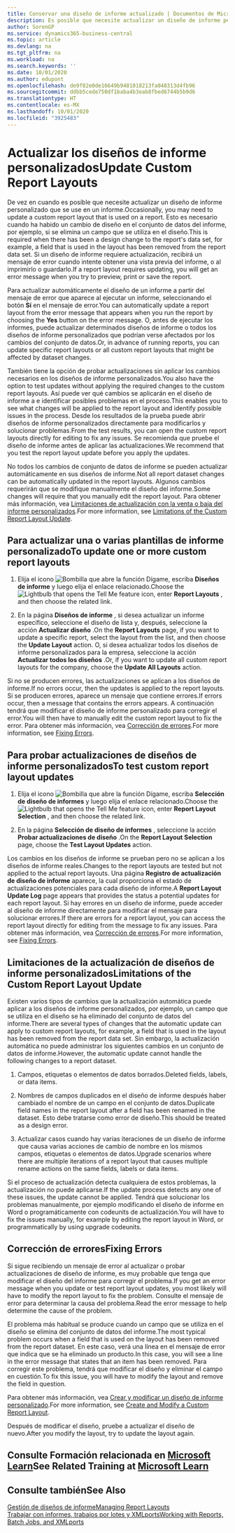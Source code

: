 ```yaml
---
title: Conservar una diseño de informe actualizado | Documentos de Microsoft
description: Es posible que necesite actualizar un diseño de informe personalizado que se use en un informe. Esto es necesario cuando ha habido un cambio de diseño en el conjunto de datos del informe, por ejemplo, si se elimina un campo que se utiliza en el diseño.
author: SorenGP
ms.service: dynamics365-business-central
ms.topic: article
ms.devlang: na
ms.tgt_pltfrm: na
ms.workload: na
ms.search.keywords: ''
ms.date: 10/01/2020
ms.author: edupont
ms.openlocfilehash: de9f82e0de16649b9481018213fa048313d4fb96
ms.sourcegitcommit: ddbb5cede750df1baba4b3eab8fbed6744b5b9d6
ms.translationtype: HT
ms.contentlocale: es-MX
ms.lasthandoff: 10/01/2020
ms.locfileid: "3925483"
---
```

# <a name="update-custom-report-layouts"></a><span data-ttu-id="a3eee-104">Actualizar los diseños de informe personalizados</span><span class="sxs-lookup"><span data-stu-id="a3eee-104">Update Custom Report Layouts</span></span>
<span data-ttu-id="a3eee-105">De vez en cuando es posible que necesite actualizar un diseño de informe personalizado que se use en un informe.</span><span class="sxs-lookup"><span data-stu-id="a3eee-105">Occasionally, you may need to update a custom report layout that is used on a report.</span></span> <span data-ttu-id="a3eee-106">Esto es necesario cuando ha habido un cambio de diseño en el conjunto de datos del informe, por ejemplo, si se elimina un campo que se utiliza en el diseño.</span><span class="sxs-lookup"><span data-stu-id="a3eee-106">This is required when there has been a design change to the report's data set, for example, a field that is used in the layout has been removed from the report data set.</span></span> <span data-ttu-id="a3eee-107">Si un diseño de informe requiere actualización, recibirá un mensaje de error cuando intente obtener una vista previa del informe, o al imprimirlo o guardarlo.</span><span class="sxs-lookup"><span data-stu-id="a3eee-107">If a report layout requires updating, you will get an error message when you try to preview, print or save the report.</span></span>  

<span data-ttu-id="a3eee-108">Para actualizar automáticamente el diseño de un informe a partir del mensaje de error que aparece al ejecutar un informe, seleccionando el botón **Sí** en el mensaje de error.</span><span class="sxs-lookup"><span data-stu-id="a3eee-108">You can automatically update a report layout from the error message that appears when you run the report by choosing the **Yes** button on the error message.</span></span> <span data-ttu-id="a3eee-109">O, antes de ejecutar los informes, puede actualizar determinados diseños de informe o todos los diseños de informe personalizados que podrían verse afectados por los cambios del conjunto de datos.</span><span class="sxs-lookup"><span data-stu-id="a3eee-109">Or, in advance of running reports, you can update specific report layouts or all custom report layouts that might be affected by dataset changes.</span></span>  

<span data-ttu-id="a3eee-110">También tiene la opción de probar actualizaciones sin aplicar los cambios necesarios en los diseños de informe personalizados.</span><span class="sxs-lookup"><span data-stu-id="a3eee-110">You also have the option to test updates without applying the required changes to the custom report layouts.</span></span> <span data-ttu-id="a3eee-111">Así puede ver qué cambios se aplicarán en el diseño de informe a e identificar posibles problemas en el proceso.</span><span class="sxs-lookup"><span data-stu-id="a3eee-111">This enables you to see what changes will be applied to the report layout and identify possible issues in the process.</span></span> <span data-ttu-id="a3eee-112">Desde los resultados de la prueba puede abrir diseños de informe personalizados directamente para modificarlos y solucionar problemas.</span><span class="sxs-lookup"><span data-stu-id="a3eee-112">From the test results, you can open the custom report layouts directly for editing to fix any issues.</span></span> <span data-ttu-id="a3eee-113">Se recomienda que pruebe el diseño de informe antes de aplicar las actualizaciones.</span><span class="sxs-lookup"><span data-stu-id="a3eee-113">We recommend that you test the report layout update before you apply the updates.</span></span>  

<span data-ttu-id="a3eee-114">No todos los cambios de conjunto de datos de informe se pueden actualizar automáticamente en sus diseños de informe.</span><span class="sxs-lookup"><span data-stu-id="a3eee-114">Not all report dataset changes can be automatically updated in the report layouts.</span></span> <span data-ttu-id="a3eee-115">Algunos cambios requerirán que se modifique manualmente el diseño del informe.</span><span class="sxs-lookup"><span data-stu-id="a3eee-115">Some changes will require that you manually edit the report layout.</span></span> <span data-ttu-id="a3eee-116">Para obtener más información, vea [Limitaciones de actualización con la venta o baja del informe personalizados](ui-update-report-layouts.md#UpdateLimitations).</span><span class="sxs-lookup"><span data-stu-id="a3eee-116">For more information, see [Limitations of the Custom Report Layout Update](ui-update-report-layouts.md#UpdateLimitations).</span></span>  

## <a name="to-update-one-or-more-custom-report-layouts"></a><span data-ttu-id="a3eee-117">Para actualizar una o varias plantillas de informe personalizado</span><span class="sxs-lookup"><span data-stu-id="a3eee-117">To update one or more custom report layouts</span></span>  

1.  <span data-ttu-id="a3eee-118">Elija el icono ![Bombilla que abre la función Dígame](media/ui-search/search_small.png "Dígame qué desea hacer"), escriba **Diseños de informe** y luego elija el enlace relacionado.</span><span class="sxs-lookup"><span data-stu-id="a3eee-118">Choose the ![Lightbulb that opens the Tell Me feature](media/ui-search/search_small.png "Tell me what you want to do") icon, enter **Report Layouts** , and then choose the related link.</span></span>  

2.  <span data-ttu-id="a3eee-119">En la página **Diseños de informe** , si desea actualizar un informe específico, seleccione el diseño de lista y, después, seleccione la acción **Actualizar diseño** .</span><span class="sxs-lookup"><span data-stu-id="a3eee-119">On the **Report Layouts** page, if you want to update a specific report, select the layout from the list, and then choose the **Update Layout** action.</span></span> <span data-ttu-id="a3eee-120">O, si desea actualizar todos los diseños de informe personalizados para la empresa, seleccione la acción **Actualizar todos los diseños** .</span><span class="sxs-lookup"><span data-stu-id="a3eee-120">Or, if you want to update all custom report layouts for the company, choose the **Update All Layouts** action.</span></span>  

<span data-ttu-id="a3eee-121">Si no se producen errores, las actualizaciones se aplican a los diseños de informe.</span><span class="sxs-lookup"><span data-stu-id="a3eee-121">If no errors occur, then the updates is applied to the report layouts.</span></span> <span data-ttu-id="a3eee-122">Si se producen errores, aparece un mensaje que contiene errores.</span><span class="sxs-lookup"><span data-stu-id="a3eee-122">If errors occur, then a message that contains the errors appears.</span></span> <span data-ttu-id="a3eee-123">A continuación tendrá que modificar el diseño de informe personalizado para corregir el error.</span><span class="sxs-lookup"><span data-stu-id="a3eee-123">You will then have to manually edit the custom report layout to fix the error.</span></span> <span data-ttu-id="a3eee-124">Para obtener más información, vea [Corrección de errores](ui-update-report-layouts.md#FixErrors).</span><span class="sxs-lookup"><span data-stu-id="a3eee-124">For more information, see [Fixing Errors](ui-update-report-layouts.md#FixErrors).</span></span>  

## <a name="to-test-custom-report-layout-updates"></a><span data-ttu-id="a3eee-125">Para probar actualizaciones de diseños de informe personalizados</span><span class="sxs-lookup"><span data-stu-id="a3eee-125">To test custom report layout updates</span></span>  

1.  <span data-ttu-id="a3eee-126">Elija el icono ![Bombilla que abre la función Dígame](media/ui-search/search_small.png "Dígame qué desea hacer"), escriba **Selección de diseño de informes** y luego elija el enlace relacionado.</span><span class="sxs-lookup"><span data-stu-id="a3eee-126">Choose the ![Lightbulb that opens the Tell Me feature](media/ui-search/search_small.png "Tell me what you want to do") icon, enter **Report Layout Selection** , and then choose the related link.</span></span>  

2.  <span data-ttu-id="a3eee-127">En la página **Selección de diseño de informes** , seleccione la acción **Probar actualizaciones de diseño** .</span><span class="sxs-lookup"><span data-stu-id="a3eee-127">On the **Report Layout Selection** page, choose the **Test Layout Updates** action.</span></span>  

 <span data-ttu-id="a3eee-128">Los cambios en los diseños de informe se prueban pero no se aplican a los diseños de informe reales.</span><span class="sxs-lookup"><span data-stu-id="a3eee-128">Changes to the report layouts are tested but not applied to the actual report layouts.</span></span> <span data-ttu-id="a3eee-129">Una página **Registro de actualización de diseño de informe** aparece, la cual proporciona el estado de actualizaciones potenciales para cada diseño de informe.</span><span class="sxs-lookup"><span data-stu-id="a3eee-129">A **Report Layout Update Log** page appears that provides the status a potential updates for each report layout.</span></span> <span data-ttu-id="a3eee-130">Si hay errores en un diseño de informe, puede acceder al diseño de informe directamente para modificar el mensaje para solucionar errores.</span><span class="sxs-lookup"><span data-stu-id="a3eee-130">If there are errors for a report layout, you can access the report layout directly for editing from the message to fix any issues.</span></span> <span data-ttu-id="a3eee-131">Para obtener más información, vea [Corrección de errores](ui-update-report-layouts.md#FixErrors).</span><span class="sxs-lookup"><span data-stu-id="a3eee-131">For more information, see [Fixing Errors](ui-update-report-layouts.md#FixErrors).</span></span>  

##  <a name="limitations-of-the-custom-report-layout-update"></a><a name="UpdateLimitations"></a> <span data-ttu-id="a3eee-132">Limitaciones de la actualización de diseños de informe personalizados</span><span class="sxs-lookup"><span data-stu-id="a3eee-132">Limitations of the Custom Report Layout Update</span></span>  
 <span data-ttu-id="a3eee-133">Existen varios tipos de cambios que la actualización automática puede aplicar a los diseños de informe personalizados, por ejemplo, un campo que se utiliza en el diseño se ha eliminado del conjunto de datos del informe.</span><span class="sxs-lookup"><span data-stu-id="a3eee-133">There are several types of changes that the automatic update can apply to custom report layouts, for example, a field that is used in the layout has been removed from the report data set.</span></span> <span data-ttu-id="a3eee-134">Sin embargo, la actualización automática no puede administrar los siguientes cambios en un conjunto de datos de informe.</span><span class="sxs-lookup"><span data-stu-id="a3eee-134">However, the automatic update cannot handle the following changes to a report dataset.</span></span>  

1.  <span data-ttu-id="a3eee-135">Campos, etiquetas o elementos de datos borrados.</span><span class="sxs-lookup"><span data-stu-id="a3eee-135">Deleted fields, labels, or data items.</span></span>  

2.  <span data-ttu-id="a3eee-136">Nombres de campos duplicados en el diseño de informe después haber cambiado el nombre de un campo en el conjunto de datos.</span><span class="sxs-lookup"><span data-stu-id="a3eee-136">Duplicate field names in the report layout after a field has been renamed in the dataset.</span></span> <span data-ttu-id="a3eee-137">Esto debe tratarse como error de diseño.</span><span class="sxs-lookup"><span data-stu-id="a3eee-137">This should be treated as a design error.</span></span>  

3.  <span data-ttu-id="a3eee-138">Actualizar casos cuando hay varias iteraciones de un diseño de informe que causa varias acciones de cambio de nombre en los mismos campos, etiquetas o elementos de datos.</span><span class="sxs-lookup"><span data-stu-id="a3eee-138">Upgrade scenarios where there are multiple iterations of a report layout that causes multiple rename actions on the same fields, labels or data items.</span></span>  

 <span data-ttu-id="a3eee-139">Si el proceso de actualización detecta cualquiera de estos problemas, la actualización no puede aplicarse.</span><span class="sxs-lookup"><span data-stu-id="a3eee-139">If the update process detects any one of these issues, the update cannot be applied.</span></span> <span data-ttu-id="a3eee-140">Tendrá que solucionar los problemas manualmente, por ejemplo modificando el diseño de informe en Word o programáticamente con codeunits de actualización.</span><span class="sxs-lookup"><span data-stu-id="a3eee-140">You will have to fix the issues manually, for example by editing the report layout in Word, or programmatically by using upgrade codeunits.</span></span>  

##  <a name="fixing-errors"></a><a name="FixErrors"></a> <span data-ttu-id="a3eee-141">Corrección de errores</span><span class="sxs-lookup"><span data-stu-id="a3eee-141">Fixing Errors</span></span>  
 <span data-ttu-id="a3eee-142">Si sigue recibiendo un mensaje de error al actualizar o probar actualizaciones de diseño de informe, es muy probable que tenga que modificar el diseño del informe para corregir el problema.</span><span class="sxs-lookup"><span data-stu-id="a3eee-142">If you get an error message when you update or test report layout updates, you most likely will have to modify the report layout to fix the problem.</span></span> <span data-ttu-id="a3eee-143">Consulte el mensaje de error para determinar la causa del problema.</span><span class="sxs-lookup"><span data-stu-id="a3eee-143">Read the error message to help determine the cause of the problem.</span></span>  

 <span data-ttu-id="a3eee-144">El problema más habitual se produce cuando un campo que se utiliza en el diseño se elimina del conjunto de datos del informe.</span><span class="sxs-lookup"><span data-stu-id="a3eee-144">The most typical problem occurs when a field that is used on the layout has been removed from the report dataset.</span></span> <span data-ttu-id="a3eee-145">En este caso, verá una línea en el mensaje de error que indica que se ha eliminado un producto.</span><span class="sxs-lookup"><span data-stu-id="a3eee-145">In this case, you will see a line in the error message that states that an item has been removed.</span></span> <span data-ttu-id="a3eee-146">Para corregir este problema, tendrá que modificar el diseño y eliminar el campo en cuestión.</span><span class="sxs-lookup"><span data-stu-id="a3eee-146">To fix this issue, you will have to modify the layout and remove the field in question.</span></span>  

 <span data-ttu-id="a3eee-147">Para obtener más información, vea [Crear y modificar un diseño de informe personalizado](ui-how-create-custom-report-layout.md#ModifyCustomLayout).</span><span class="sxs-lookup"><span data-stu-id="a3eee-147">For more information, see [Create and Modify a Custom Report Layout](ui-how-create-custom-report-layout.md#ModifyCustomLayout).</span></span>  

<span data-ttu-id="a3eee-148">Después de modificar el diseño, pruebe a actualizar el diseño de nuevo.</span><span class="sxs-lookup"><span data-stu-id="a3eee-148">After you modify the layout, try to update the layout again.</span></span>  

## <a name="see-related-training-at-microsoft-learn"></a><span data-ttu-id="a3eee-149">Consulte Formación relacionada en [Microsoft Learn](/learn/modules/change-documents-dynamics-365-business-central/index)</span><span class="sxs-lookup"><span data-stu-id="a3eee-149">See Related Training at [Microsoft Learn](/learn/modules/change-documents-dynamics-365-business-central/index)</span></span>

## <a name="see-also"></a><span data-ttu-id="a3eee-150">Consulte también</span><span class="sxs-lookup"><span data-stu-id="a3eee-150">See Also</span></span>  
 [<span data-ttu-id="a3eee-151">Gestión de diseños de informe</span><span class="sxs-lookup"><span data-stu-id="a3eee-151">Managing Report Layouts</span></span>](ui-manage-report-layouts.md)  
 [<span data-ttu-id="a3eee-152">Trabajar con informes, trabajos por lotes y XMLports</span><span class="sxs-lookup"><span data-stu-id="a3eee-152">Working with Reports, Batch Jobs, and XMLports</span></span>](ui-work-report.md)  
